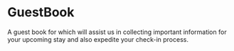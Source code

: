 # GuestBook
A guest book for which will assist us in collecting important information for your upcoming stay and also expedite your check-in process.
